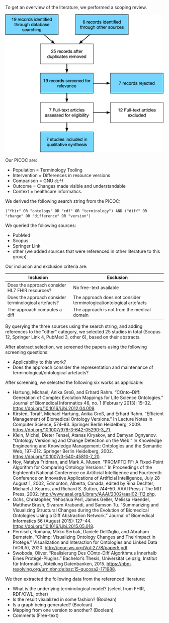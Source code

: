 To get an overview of the literature, we performed a scoping review.

![PRISMA flowchart](assets/prisma-terminodiff.png)

Our PICOC are:
- Population = Terminology Tooling
- Intervention = Differences in resource versions
- Comparison = GNU `diff`
- Outcome = Changes made visible and understandable
- Context = healthcare informatics.

We derived the following search string from the PICOC:

```
("fhir" OR "ontology" OR "rdf" OR "terminology") AND ("diff" OR "change" OR "difference" OR "version")
```

We queried the following sources:

- PubMed
- Scopus
- Springer Link
- other (we added sources that were referenced in other literature to this group)

Our inclusion and exclusion criteria are:

|Inclusion|Exclusion|
|-|-|
|Does the approach consider HL7 FHIR resources?|No free-text available|
|Does the approach consider terminological artefacts?|The approach does not consider terminological/ontological artefacts|
|The approach computes a diff|The approach is not from the medical domain|

By querying the three sources using the search string, and adding references to the "other" category, we selected 25 studies in total (Scopus 12, Springer Link 4, PubMed 3, other 6), based on their abstracts.

After abstract selection, we screened the papers using the following screening questions:

- Applicability to this work?
- Does the approach consider the representation and maintenance of terminological/ontological artefacts?

After screening, we selected the following six works as applicable:

- Hartung, Michael, Anika Groß, and Erhard Rahm. “COnto–Diff: Generation of Complex Evolution Mappings for Life Science Ontologies.” Journal of Biomedical Informatics 46, no. 1 (February 2013): 15–32. https://doi.org/10.1016/j.jbi.2012.04.009.
- Kirsten, Toralf, Michael Hartung, Anika Groß, and Erhard Rahm. “Efficient Management of Biomedical Ontology Versions.” In Lecture Notes in Computer Science, 574–83. Springer Berlin Heidelberg, 2009. https://doi.org/10.1007/978-3-642-05290-3_71.
- Klein, Michel, Dieter Fensel, Atanas Kiryakov, and Damyan Ognyanov. “Ontology Versioning and Change Detection on the Web.” In Knowledge Engineering and Knowledge Management: Ontologies and the Semantic Web, 197–212. Springer Berlin Heidelberg, 2002. https://doi.org/10.1007/3-540-45810-7_20.
- Noy, Natalya Fridman, and Mark A. Musen. “PROMPTDIFF: A Fixed-Point Algorithm for Comparing Ontology Versions.” In Proceedings of the Eighteenth National Conference on Artificial Intelligence and Fourteenth Conference on Innovative Applications of Artificial Intelligence, July 28 - August 1, 2002, Edmonton, Alberta, Canada, edited by Rina Dechter, Michael J. Kearns, and Richard S. Sutton, 744–50. AAAI Press / The MIT Press, 2002. http://www.aaai.org/Library/AAAI/2002/aaai02-112.php.
- Ochs, Christopher, Yehoshua Perl, James Geller, Melissa Haendel, Matthew Brush, Sivaram Arabandi, and Samson Tu. “Summarizing and Visualizing Structural Changes during the Evolution of Biomedical Ontologies Using a Diff Abstraction Network.” Journal of Biomedical Informatics 56 (August 2015): 127–44. https://doi.org/10.1016/j.jbi.2015.05.018.
- Pernisch, Romana, Mirko Serbak, Daniele Dell’Aglio, and Abraham Bernstein. “ChImp: Visualizing Ontology Changes and TheirImpact in Protégé.” Visualization and Interaction for Ontologies and Linked Data (VOILA), 2020. http://ceur-ws.org/Vol-2778/paper5.pdf.
- Swoboda, Oliver. “Realisierung Des COnto-Diff Algorithmus Innerhalb Eines Protégé-Plugins.” Bachelor’s Thesis, Universität Leipzig, Institut für Informatik, Abteilung Datenbanken, 2015. https://nbn-resolving.org/urn:nbn:de:bsz:15-qucosa2-171988.

We then extracted the following data from the referenced literature:

- What is the underlying terminological model? (select from FHIR, RDF/OWL, other)
- Is the result visualized in some fashion? (Boolean)
- Is a graph being generated? (Boolean)
- Mapping from one version to another? (Boolean)
- Comments (Free-text)
